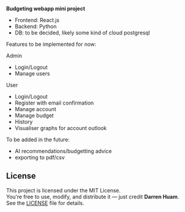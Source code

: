 **Budgeting webapp mini project**

- Frontend: React.js
- Backend: Python
- DB: to be decided, likely some kind of cloud postgresql

Features to be implemented for now:

Admin
- Login/Logout
- Manage users
  
User
- Login/Logout
- Register with email confirmation
- Manage account
- Manage budget
- History
- Visualiser graphs for account outlook

To be added in the future:
- AI recommendations/budgetting advice
- exporting to pdf/csv

## License

This project is licensed under the MIT License.  
You're free to use, modify, and distribute it — just credit **Darren Huam**.  
See the [LICENSE](./LICENSE) file for details.
